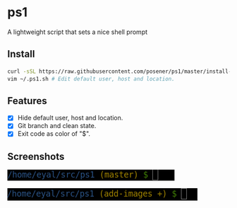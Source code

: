 # ps1

A lightweight script that sets a nice shell prompt

## Install

```bash
curl -sSL https://raw.githubusercontent.com/posener/ps1/master/install-web.sh | bash
vim ~/.ps1.sh # Edit default user, host and location.
```

## Features

- [x] Hide default user, host and location.
- [x] Git branch and clean state.
- [x] Exit code as color of "$".

## Screenshots

![master](https://github.com/posener/ps1/raw/master/images/master.png "master")

![branch-diff](https://github.com/posener/ps1/raw/master/images/branch-diff.png "branch-diff")
